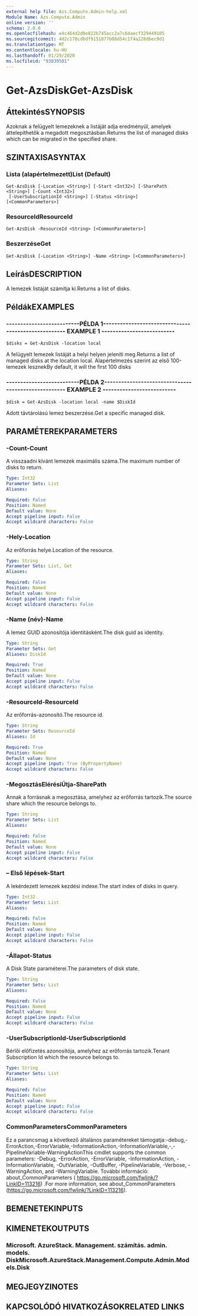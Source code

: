 ```yaml
---
external help file: Azs.Compute.Admin-help.xml
Module Name: Azs.Compute.Admin
online version: ''
schema: 2.0.0
ms.openlocfilehash: e4c464d2d0e822b745acc2a7c6daecf329449105
ms.sourcegitcommit: 4d2c178cd6df9151877b08d54c1f4a228dbec9d1
ms.translationtype: MT
ms.contentlocale: hu-HU
ms.lasthandoff: 01/29/2020
ms.locfileid: "93839501"
---
```

# <span data-ttu-id="04ed4-101">Get-AzsDisk</span><span class="sxs-lookup"><span data-stu-id="04ed4-101">Get-AzsDisk</span></span>

## <span data-ttu-id="04ed4-102">Áttekintés</span><span class="sxs-lookup"><span data-stu-id="04ed4-102">SYNOPSIS</span></span>
<span data-ttu-id="04ed4-103">Azoknak a felügyelt lemezeknek a listáját adja eredményül, amelyek áttelepíthetők a megadott megosztásban.</span><span class="sxs-lookup"><span data-stu-id="04ed4-103">Returns the list of managed disks which can be migrated in the specified share.</span></span>

## <span data-ttu-id="04ed4-104">SZINTAXISA</span><span class="sxs-lookup"><span data-stu-id="04ed4-104">SYNTAX</span></span>

### <span data-ttu-id="04ed4-105">Lista (alapértelmezett)</span><span class="sxs-lookup"><span data-stu-id="04ed4-105">List (Default)</span></span>
```
Get-AzsDisk [-Location <String>] [-Start <Int32>] [-SharePath <String>] [-Count <Int32>]
 [-UserSubscriptionId <String>] [-Status <String>] [<CommonParameters>]
```

### <span data-ttu-id="04ed4-106">ResourceId</span><span class="sxs-lookup"><span data-stu-id="04ed4-106">ResourceId</span></span>
```
Get-AzsDisk -ResourceId <String> [<CommonParameters>]
```

### <span data-ttu-id="04ed4-107">Beszerzése</span><span class="sxs-lookup"><span data-stu-id="04ed4-107">Get</span></span>
```
Get-AzsDisk [-Location <String>] -Name <String> [<CommonParameters>]
```

## <span data-ttu-id="04ed4-108">Leírás</span><span class="sxs-lookup"><span data-stu-id="04ed4-108">DESCRIPTION</span></span>
<span data-ttu-id="04ed4-109">A lemezek listáját számítja ki.</span><span class="sxs-lookup"><span data-stu-id="04ed4-109">Returns a list of disks.</span></span>

## <span data-ttu-id="04ed4-110">Példák</span><span class="sxs-lookup"><span data-stu-id="04ed4-110">EXAMPLES</span></span>

### <span data-ttu-id="04ed4-111">--------------------------PÉLDA 1--------------------------</span><span class="sxs-lookup"><span data-stu-id="04ed4-111">-------------------------- EXAMPLE 1 --------------------------</span></span>
```
$disks = Get-AzsDisk -location local
```

<span data-ttu-id="04ed4-112">A felügyelt lemezek listáját a helyi helyen jeleníti meg.</span><span class="sxs-lookup"><span data-stu-id="04ed4-112">Returns a list of managed disks at the location local.</span></span>
<span data-ttu-id="04ed4-113">Alapértelmezés szerint az első 100-lemezek lesznek</span><span class="sxs-lookup"><span data-stu-id="04ed4-113">By default, it will the first 100 disks</span></span>

### <span data-ttu-id="04ed4-114">--------------------------PÉLDA 2--------------------------</span><span class="sxs-lookup"><span data-stu-id="04ed4-114">-------------------------- EXAMPLE 2 --------------------------</span></span>
```
$disk = Get-AzsDisk -location local -name $DiskId
```

<span data-ttu-id="04ed4-115">Adott távtárolású lemez beszerzése.</span><span class="sxs-lookup"><span data-stu-id="04ed4-115">Get a specific managed disk.</span></span>

## <span data-ttu-id="04ed4-116">PARAMÉTEREK</span><span class="sxs-lookup"><span data-stu-id="04ed4-116">PARAMETERS</span></span>

### <span data-ttu-id="04ed4-117">-Count</span><span class="sxs-lookup"><span data-stu-id="04ed4-117">-Count</span></span>
<span data-ttu-id="04ed4-118">A visszaadni kívánt lemezek maximális száma.</span><span class="sxs-lookup"><span data-stu-id="04ed4-118">The maximum number of disks to return.</span></span>

```yaml
Type: Int32
Parameter Sets: List
Aliases: 

Required: False
Position: Named
Default value: None
Accept pipeline input: False
Accept wildcard characters: False
```

### <span data-ttu-id="04ed4-119">-Hely</span><span class="sxs-lookup"><span data-stu-id="04ed4-119">-Location</span></span>
<span data-ttu-id="04ed4-120">Az erőforrás helye.</span><span class="sxs-lookup"><span data-stu-id="04ed4-120">Location of the resource.</span></span>

```yaml
Type: String
Parameter Sets: List, Get
Aliases: 

Required: False
Position: Named
Default value: None
Accept pipeline input: False
Accept wildcard characters: False
```

### <span data-ttu-id="04ed4-121">-Name (név)</span><span class="sxs-lookup"><span data-stu-id="04ed4-121">-Name</span></span>
<span data-ttu-id="04ed4-122">A lemez GUID azonosítója identitásként.</span><span class="sxs-lookup"><span data-stu-id="04ed4-122">The disk guid as identity.</span></span>

```yaml
Type: String
Parameter Sets: Get
Aliases: DiskId

Required: True
Position: Named
Default value: None
Accept pipeline input: False
Accept wildcard characters: False
```

### <span data-ttu-id="04ed4-123">-ResourceId</span><span class="sxs-lookup"><span data-stu-id="04ed4-123">-ResourceId</span></span>
<span data-ttu-id="04ed4-124">Az erőforrás-azonosító.</span><span class="sxs-lookup"><span data-stu-id="04ed4-124">The resource id.</span></span>

```yaml
Type: String
Parameter Sets: ResourceId
Aliases: Id

Required: True
Position: Named
Default value: None
Accept pipeline input: True (ByPropertyName)
Accept wildcard characters: False
```

### <span data-ttu-id="04ed4-125">-MegosztásElérésiÚtja</span><span class="sxs-lookup"><span data-stu-id="04ed4-125">-SharePath</span></span>
<span data-ttu-id="04ed4-126">Annak a forrásnak a megosztása, amelyhez az erőforrás tartozik.</span><span class="sxs-lookup"><span data-stu-id="04ed4-126">The source share which the resource belongs to.</span></span>

```yaml
Type: String
Parameter Sets: List
Aliases: 

Required: False
Position: Named
Default value: None
Accept pipeline input: False
Accept wildcard characters: False
```

### <span data-ttu-id="04ed4-127">– Első lépések</span><span class="sxs-lookup"><span data-stu-id="04ed4-127">-Start</span></span>
<span data-ttu-id="04ed4-128">A lekérdezett lemezek kezdési indexe.</span><span class="sxs-lookup"><span data-stu-id="04ed4-128">The start index of disks in query.</span></span>

```yaml
Type: Int32
Parameter Sets: List
Aliases: 

Required: False
Position: Named
Default value: None
Accept pipeline input: False
Accept wildcard characters: False
```

### <span data-ttu-id="04ed4-129">-Állapot</span><span class="sxs-lookup"><span data-stu-id="04ed4-129">-Status</span></span>
<span data-ttu-id="04ed4-130">A Disk State paraméterei.</span><span class="sxs-lookup"><span data-stu-id="04ed4-130">The parameters of disk state.</span></span>

```yaml
Type: String
Parameter Sets: List
Aliases: 

Required: False
Position: Named
Default value: None
Accept pipeline input: False
Accept wildcard characters: False
```

### <span data-ttu-id="04ed4-131">-UserSubscriptionId</span><span class="sxs-lookup"><span data-stu-id="04ed4-131">-UserSubscriptionId</span></span>
<span data-ttu-id="04ed4-132">Bérlői előfizetés azonosítója, amelyhez az erőforrás tartozik.</span><span class="sxs-lookup"><span data-stu-id="04ed4-132">Tenant Subscription Id which the resource belongs to.</span></span>

```yaml
Type: String
Parameter Sets: List
Aliases: 

Required: False
Position: Named
Default value: None
Accept pipeline input: False
Accept wildcard characters: False
```

### <span data-ttu-id="04ed4-133">CommonParameters</span><span class="sxs-lookup"><span data-stu-id="04ed4-133">CommonParameters</span></span>
<span data-ttu-id="04ed4-134">Ez a parancsmag a következő általános paramétereket támogatja:-debug,-ErrorAction,-ErrorVariable,-InformationAction,-InformationVariable,-,-PipelineVariable-WarningAction</span><span class="sxs-lookup"><span data-stu-id="04ed4-134">This cmdlet supports the common parameters: -Debug, -ErrorAction, -ErrorVariable, -InformationAction, -InformationVariable, -OutVariable, -OutBuffer, -PipelineVariable, -Verbose, -WarningAction, and -WarningVariable.</span></span> <span data-ttu-id="04ed4-135">További információ: about_CommonParameters ( https://go.microsoft.com/fwlink/?LinkID=113216) .</span><span class="sxs-lookup"><span data-stu-id="04ed4-135">For more information, see about_CommonParameters (https://go.microsoft.com/fwlink/?LinkID=113216).</span></span>

## <span data-ttu-id="04ed4-136">BEMENETEK</span><span class="sxs-lookup"><span data-stu-id="04ed4-136">INPUTS</span></span>

## <span data-ttu-id="04ed4-137">KIMENETEK</span><span class="sxs-lookup"><span data-stu-id="04ed4-137">OUTPUTS</span></span>

### <span data-ttu-id="04ed4-138">Microsoft. AzureStack. Management. számítás. admin. models. Disk</span><span class="sxs-lookup"><span data-stu-id="04ed4-138">Microsoft.AzureStack.Management.Compute.Admin.Models.Disk</span></span>

## <span data-ttu-id="04ed4-139">MEGJEGYZI</span><span class="sxs-lookup"><span data-stu-id="04ed4-139">NOTES</span></span>

## <span data-ttu-id="04ed4-140">KAPCSOLÓDÓ HIVATKOZÁSOK</span><span class="sxs-lookup"><span data-stu-id="04ed4-140">RELATED LINKS</span></span>

